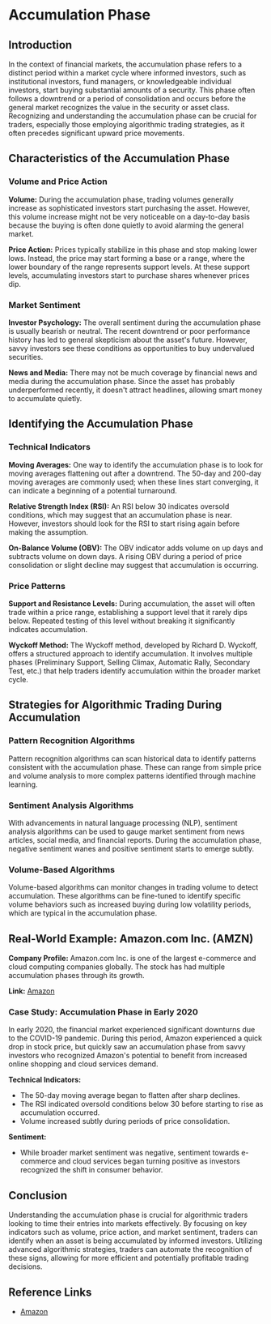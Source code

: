 # Accumulation Phase

## Introduction

In the context of financial markets, the accumulation phase refers to a distinct period within a market cycle where informed investors, such as institutional investors, fund managers, or knowledgeable individual investors, start buying substantial amounts of a security. This phase often follows a downtrend or a period of consolidation and occurs before the general market recognizes the value in the security or asset class. Recognizing and understanding the accumulation phase can be crucial for traders, especially those employing algorithmic trading strategies, as it often precedes significant upward price movements.

## Characteristics of the Accumulation Phase

### Volume and Price Action

**Volume:** During the accumulation phase, trading volumes generally increase as sophisticated investors start purchasing the asset. However, this volume increase might not be very noticeable on a day-to-day basis because the buying is often done quietly to avoid alarming the general market.

**Price Action:** Prices typically stabilize in this phase and stop making lower lows. Instead, the price may start forming a base or a range, where the lower boundary of the range represents support levels. At these support levels, accumulating investors start to purchase shares whenever prices dip.

### Market Sentiment

**Investor Psychology:** The overall sentiment during the accumulation phase is usually bearish or neutral. The recent downtrend or poor performance history has led to general skepticism about the asset's future. However, savvy investors see these conditions as opportunities to buy undervalued securities.

**News and Media:** There may not be much coverage by financial news and media during the accumulation phase. Since the asset has probably underperformed recently, it doesn't attract headlines, allowing smart money to accumulate quietly.

## Identifying the Accumulation Phase

### Technical Indicators

**Moving Averages:** One way to identify the accumulation phase is to look for moving averages flattening out after a downtrend. The 50-day and 200-day moving averages are commonly used; when these lines start converging, it can indicate a beginning of a potential turnaround.

**Relative Strength Index (RSI):** An RSI below 30 indicates oversold conditions, which may suggest that an accumulation phase is near. However, investors should look for the RSI to start rising again before making the assumption.

**On-Balance Volume (OBV):** The OBV indicator adds volume on up days and subtracts volume on down days. A rising OBV during a period of price consolidation or slight decline may suggest that accumulation is occurring.

### Price Patterns

**Support and Resistance Levels:** During accumulation, the asset will often trade within a price range, establishing a support level that it rarely dips below. Repeated testing of this level without breaking it significantly indicates accumulation.

**Wyckoff Method:** The Wyckoff method, developed by Richard D. Wyckoff, offers a structured approach to identify accumulation. It involves multiple phases (Preliminary Support, Selling Climax, Automatic Rally, Secondary Test, etc.) that help traders identify accumulation within the broader market cycle.

## Strategies for Algorithmic Trading During Accumulation

### Pattern Recognition Algorithms

Pattern recognition algorithms can scan historical data to identify patterns consistent with the accumulation phase. These can range from simple price and volume analysis to more complex patterns identified through machine learning.

### Sentiment Analysis Algorithms

With advancements in natural language processing (NLP), sentiment analysis algorithms can be used to gauge market sentiment from news articles, social media, and financial reports. During the accumulation phase, negative sentiment wanes and positive sentiment starts to emerge subtly.

### Volume-Based Algorithms

Volume-based algorithms can monitor changes in trading volume to detect accumulation. These algorithms can be fine-tuned to identify specific volume behaviors such as increased buying during low volatility periods, which are typical in the accumulation phase.

## Real-World Example: Amazon.com Inc. (AMZN)

**Company Profile:** Amazon.com Inc. is one of the largest e-commerce and cloud computing companies globally. The stock has had multiple accumulation phases through its growth.

**Link:** [Amazon](https://www.amazon.com)

### Case Study: Accumulation Phase in Early 2020

In early 2020, the financial market experienced significant downturns due to the COVID-19 pandemic. During this period, Amazon experienced a quick drop in stock price, but quickly saw an accumulation phase from savvy investors who recognized Amazon's potential to benefit from increased online shopping and cloud services demand.

**Technical Indicators:** 
- The 50-day moving average began to flatten after sharp declines.
- The RSI indicated oversold conditions below 30 before starting to rise as accumulation occurred.
- Volume increased subtly during periods of price consolidation.

**Sentiment:** 
- While broader market sentiment was negative, sentiment towards e-commerce and cloud services began turning positive as investors recognized the shift in consumer behavior.

## Conclusion

Understanding the accumulation phase is crucial for algorithmic traders looking to time their entries into markets effectively. By focusing on key indicators such as volume, price action, and market sentiment, traders can identify when an asset is being accumulated by informed investors. Utilizing advanced algorithmic strategies, traders can automate the recognition of these signs, allowing for more efficient and potentially profitable trading decisions.

## Reference Links
- [Amazon](https://www.amazon.com)